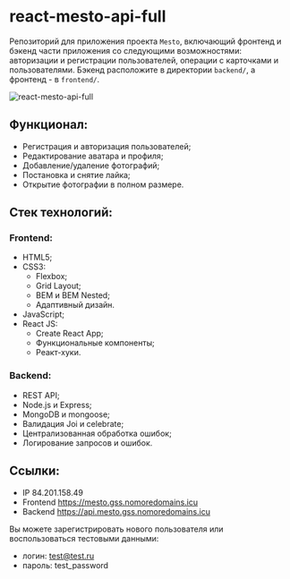 # react-mesto-api-full
Репозиторий для приложения проекта `Mesto`, включающий фронтенд и бэкенд части приложения со следующими возможностями: авторизации и регистрации пользователей, операции с карточками и пользователями. Бэкенд расположите в директории `backend/`, а фронтенд - в `frontend/`. 

![react-mesto-api-full](https://user-images.githubusercontent.com/70523471/200491273-18e691c3-25bb-487c-8234-371a543ce190.gif)

## Функционал:

- Регистрация и авторизация пользователей;
- Редактирование аватара и профиля;
- Добавление/удаление фотографий;
- Постановка и снятие лайка;
- Открытие фотографии в полном размере.

## Стек технологий:
### Frontend:
- HTML5;
- CSS3:
    - Flexbox;
    - Grid Layout;
    - BEM и BEM Nested;
    - Адаптивный дизайн.
- JavaScript;
- React JS:
    - Create React App;
    - Функциональные компоненты;
    - Реакт-хуки.

### Backend:
- REST API;
- Node.js и Express;
- MongoDB и mongoose;
- Валидация Joi и celebrate; 
- Централизованная обработка ошибок;
- Логирование запросов и ошибок.

## Ссылки:

- IP 84.201.158.49
- Frontend https://mesto.gss.nomoredomains.icu
- Backend https://api.mesto.gss.nomoredomains.icu

Вы можете зарегистрировать нового пользователя или воспользоваться тестовыми данными:

- логин: test@test.ru
- пароль: test_password

